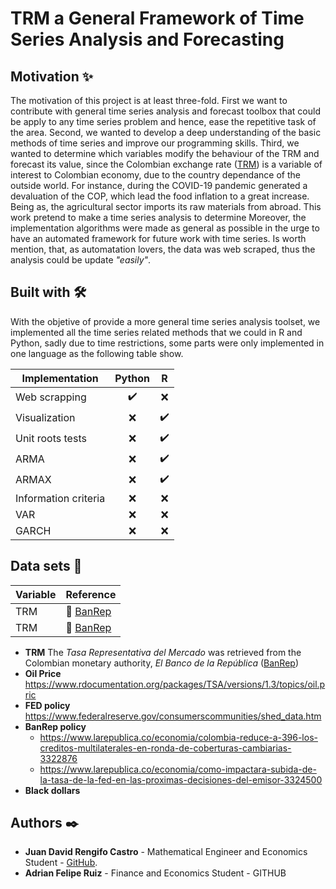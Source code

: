 # TRM a General Framework of Time Series Analysis and Forecasting

## Motivation ✨
The motivation of this project is at least three-fold. First we want to contribute with general time series analysis and forecast toolbox that could be apply to any time series problem and hence, ease the repetitive task of the area. Second, we wanted to develop a deep understanding of the basic methods of time series and improve our programming skills. Third, we wanted to determine which variables modify the behaviour of the TRM and forecast its value, since the Colombian exchange rate ([TRM](https://www.banrep.gov.co/es/estadisticas/trm)) is a variable of interest to Colombian economy, due to the country dependance of the outside world. For instance, during the COVID-19 pandemic generated a devaluation of the COP, which lead the food inflation to a great increase. Being as, the agricultural sector imports its raw materials from abroad. This work pretend to make a time series analysis to determine 
Moreover, the implementation algorithms were made as general as possible in the urge to have an automated framework for future work with time series. Is worth mention, that, as automatation lovers, the data was web scraped, thus the analysis could be update *"easily"*.

## Built with 🛠️
With the objetive of provide a more general time series analysis toolset, we implemented all the time series related methods that we could in R and Python, sadly due to time restrictions, some parts were only implemented in one language as the following table show.


|   Implementation     | Python | R |
| -------------------- | :----: | :-:|
| Web scrapping        |   ✔️  | ❌ |
| Visualization        |   ❌  | ✔️ |
| Unit roots tests     |   ❌  | ✔️ |
| ARMA                 |   ❌  | ✔️ |
| ARMAX                |   ❌  | ✔️ |
| Information criteria |   ❌  | ❌ |
| VAR                  |   ❌  | ❌ |
| GARCH                |   ❌  | ❌ |

## Data sets 💽
| Variable | Reference |
| -------- | --------- |
| TRM      | 🏦 [BanRep](https://www.banrep.gov.co/en/node/50244)|
| TRM      | 🏦 [BanRep](https://www.banrep.gov.co/en/node/50244)|
* **TRM** The *Tasa Representativa del Mercado* was retrieved from the Colombian monetary authority, *El Banco de la República* ([BanRep](https://www.banrep.gov.co/en/node/50244))
* **Oil Price** https://www.rdocumentation.org/packages/TSA/versions/1.3/topics/oil.pric
* **FED policy** https://www.federalreserve.gov/consumerscommunities/shed_data.htm
* **BanRep policy** 
    * https://www.larepublica.co/economia/colombia-reduce-a-396-los-creditos-multilaterales-en-ronda-de-coberturas-cambiarias-3322876
    * https://www.larepublica.co/economia/como-impactara-subida-de-la-tasa-de-la-fed-en-las-proximas-decisiones-del-emisor-3324500
* **Black dollars**

## Authors ✒️
- **Juan David Rengifo Castro** - Mathematical Engineer and Economics Student - [GitHub](https://github.com/jdrengifoc).
- **Adrian Felipe Ruiz** - Finance and Economics Student - GITHUB
